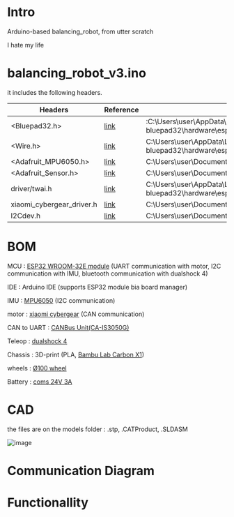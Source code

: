 # Intro
Arduino-based balancing_robot, from utter scratch  

  
I hate my life

# balancing_robot_v3.ino

it includes the following headers.  

| Headers  | Reference | Loaction |
| ------------- | ------------- | ------------- |
| <Bluepad32.h>  | [link](https://github.com/ricardoquesada/bluepad32)| :C:\Users\user\AppData\Local\Arduino15\packages\esp32-bluepad32\hardware\esp32\4.1.0\tools\sdk\esp32\include\bluepad32.h  |
| <Wire.h>  |[link](https://docs.arduino.cc/language-reference/en/functions/communication/wire/)| C:\Users\user\AppData\Local\Arduino15\packages\esp32-bluepad32\hardware\esp32\4.1.0\libraries\Wire\src\Wire.h  |
| <Adafruit_MPU6050.h> |[link](https://github.com/adafruit/Adafruit_MPU6050) |C:\Users\user\Documents\Arduino\libraries\Adafruit_MPU6050\Adafruit_MPU6050.h |
| <Adafruit_Sensor.h> |[link](https://github.com/adafruit/Adafruit_Sensor) |C:\Users\user\Documents\Arduino\libraries\Adafruit_Unified_Sensor\Adafruit_Sensor.h |
|driver/twai.h |[link](https://github.com/espressif/esp-idf/tree/master)| C:\Users\user\AppData\Local\Arduino15\packages\esp32-bluepad32\hardware\esp32\4.1.0\tools\sdk\esp32\include\driver\include\driver\twai.h |
|xiaomi_cybergear_driver.h |[link](https://github.com/DanielKalicki/Xiaomi_CyberGear_Arduino)| C:\Users\user\Documents\Arduino\libraries\xiaomi_cybergear\xiaomi_cybergear_driver.h |
|I2Cdev.h |[link](https://github.com/UncleRus/esp-idf-lib/blob/master/components/i2cdev/i2cdev.h)|C:\Users\user\Documents\Arduino\libraries\I2Cdev\I2Cdev.h |

# BOM

MCU : [ESP32 WROOM-32E module](https://www.google.com/search?q=esp32+wroom+datasheet&sca_esv=b5e030dce8bbb8a8&ei=2qg6aMeVNt-n2roP-aG38QU&oq=esp32+wroom+data&gs_lp=Egxnd3Mtd2l6LXNlcnAiEGVzcDMyIHdyb29tIGRhdGEqAggAMgUQABiABDIFEAAYgAQyBBAAGB4yBhAAGAgYHjIGEAAYCBgeMgYQABgIGB4yBhAAGAgYHjIGEAAYCBgeMgYQABgIGB4yCBAAGAgYChgeSLkGUDZYrwNwAXgBkAEAmAHQAaABmgaqAQUwLjQuMbgBAcgBAPgBAZgCBqACwQbCAgoQABiwAxjWBBhHwgIKEAAYgAQYQxiKBZgDAIgGAZAGCpIHBTEuNC4xoAf5H7IHBTAuNC4xuAe8BsIHBTItNS4xyAcj&sclient=gws-wiz-serp) (UART communication with motor, I2C communication with IMU, bluetooth communication with dualshock 4)

IDE : Arduino IDE (supports ESP32 module bia board manager)  

IMU : [MPU6050](https://invensense.tdk.com/wp-content/uploads/2015/02/MPU-6000-Datasheet1.pdf) (I2C communication)

motor : [xiaomi cybergear](https://github.com/belovictor/cybergear-docs) (CAN communication)  

CAN to UART : [CANBus Unit(CA-IS3050G)](https://shop.m5stack.com/products/canbus-unitca-is3050g?srsltid=AfmBOoo45a3Z4aiPm0DFpa_wk6L1i1zsp_HxvBCnvUw1hWO9vbXH9BUA)  

Teleop : [dualshock 4](https://www.playstation.com/ko-kr/accessories/dualshock-4-wireless-controller/)  

Chassis : 3D-print (PLA, [Bambu Lab Carbon X1](https://kr.store.bambulab.com/products/x1-carbon))  

wheels : [Ø100 wheel](https://kr.misumi-ec.com/vona2/detail/221000193783/?ProductCode=S-100UR)

Battery : [coms 24V 3A](https://www.coupang.com/vp/products/6761147603?itemId=15845511242&vendorItemId=83792381924&src=1042503&spec=10304025&addtag=400&ctag=6761147603&lptag=6761147603-15845511242&itime=20250531162122&pageType=PRODUCT&pageValue=6761147603&wPcid=17369392389484159327326&wRef=&wTime=20250531162122&redirect=landing&gclid=Cj0KCQjw0erBBhDTARIsAKO8iqRPxm5TNP5QtiZhhECka1vpn2KdWHgOK1eWB05oxIEn7RVgEn0xRuoaAqtkEALw_wcB&mcid=64c3aae965194f1b8afdfc962537f89e&campaignid=21519412236&adgroupid=)

# CAD
the files are on the models folder : .stp, .CATProduct, .SLDASM  

![image](https://github.com/user-attachments/assets/fb096a44-df72-425c-9a0b-45032a784a4b)


# Communication Diagram


# Functionallity
